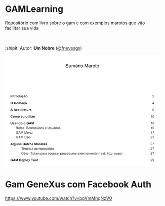 # GAMLearning
Repositório com livro sobre o gam e com exemplos marotos que vão facilitar sua vida
 
 <br><br>
:shipit: Autor: <b>Um Nobre</b> ([@fnevesgx](https://github.com/fnevesgx)) 


<img src="https://github.com/GxBrasilNOficial/GAMLearning/blob/master/doc/sumario.PNG?raw=true">

# Gam GeneXus com Facebook Auth
https://www.youtube.com/watch?v=bgVmMnqNzV0
